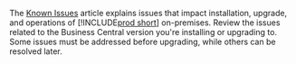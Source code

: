The [Known Issues](../../upgrade/known-issues.md) article explains issues that impact installation, upgrade, and operations of [!INCLUDE[prod short](prod_short.md)] on-premises. Review the issues related to the Business Central version you're installing or upgrading to. Some issues must be addressed before upgrading, while others can be resolved later.  